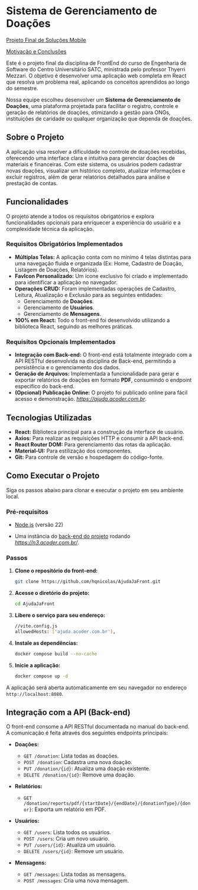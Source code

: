 # Sistema de Gerenciamento de Doações
[Projeto Final de Soluções Mobile](/Requirements.md)

[Motivação e Conclusões](/Proposta.md)

Este é o projeto final da disciplina de FrontEnd do curso de Engenharia de Software do Centro Universitário SATC, ministrada pelo professor Thyerri Mezzari. O objetivo é desenvolver uma aplicação web completa em React que resolva um problema real, aplicando os conceitos aprendidos ao longo do semestre.

Nossa equipe escolheu desenvolver um **Sistema de Gerenciamento de Doações**, uma plataforma projetada para facilitar o registro, controle e geração de relatórios de doações, otimizando a gestão para ONGs, instituições de caridade ou qualquer organização que dependa de doações.

## Sobre o Projeto

A aplicação visa resolver a dificuldade no controle de doações recebidas, oferecendo uma interface clara e intuitiva para gerenciar doações de materiais e financeiras. Com este sistema, os usuários podem cadastrar novas doações, visualizar um histórico completo, atualizar informações e excluir registros, além de gerar relatórios detalhados para análise e prestação de contas.

## Funcionalidades

O projeto atende a todos os requisitos obrigatórios e explora funcionalidades opcionais para enriquecer a experiência do usuário e a complexidade técnica da aplicação.

### Requisitos Obrigatórios Implementados

  * **Múltiplas Telas:** A aplicação conta com no mínimo 4 telas distintas para uma navegação fluida e organizada (Ex: Home, Cadastro de Doação, Listagem de Doações, Relatórios).
  * **FavIcon Personalizado:** Um ícone exclusivo foi criado e implementado para identificar a aplicação no navegador.
  * **Operações CRUD:** Foram implementadas operações de Cadastro, Leitura, Atualização e Exclusão para as seguintes entidades:
      * Gerenciamento de **Doações**.
      * Gerenciamento de **Usuários**.
      * Gerenciamento de **Mensagens**.
  * **100% em React:** Todo o front-end foi desenvolvido utilizando a biblioteca React, seguindo as melhores práticas.

### Requisitos Opcionais Implementados

  * **Integração com Back-end:** O front-end está totalmente integrado com a API RESTful desenvolvida na disciplina de Back-end, permitindo a persistência e o gerenciamento dos dados.
  * **Geração de Arquivos:** Implementada a funcionalidade para gerar e exportar relatórios de doações em formato **PDF**, consumindo o endpoint específico do back-end.
  * **(Opcional) Publicação Online:** O projeto foi publicado online para fácil acesso e demonstração. *https://ajuda.acoder.com.br*.

## Tecnologias Utilizadas

  * **React:** Biblioteca principal para a construção da interface de usuário.
  * **Axios:** Para realizar as requisições HTTP e consumir a API back-end.
  * **React Router DOM:** Para gerenciamento das rotas da aplicação.
  * **Material-UI:** Para estilização dos componentes.
  * **Git:** Para controle de versão e hospedagem do código-fonte.

## Como Executar o Projeto

Siga os passos abaixo para clonar e executar o projeto em seu ambiente local.

### Pré-requisitos

  * [Node.js](https://nodejs.org/en/) (versão 22)

  * Uma instância do [back-end do projeto](https://github.com/hqnicolas/AjudaJaServer) rodando *https://n3.acoder.com.br/*.

### Passos

1.  **Clone o repositório do front-end:**

    ```bash
    git clone https://github.com/hqnicolas/AjudaJaFront.git
    ```

2.  **Acesse o diretório do projeto:**

    ```bash
    cd AjudaJaFront
    ```

3.  **Libere o serviço para seu endereço:**

    ```bash
    //vite.config.js
    allowedHosts: ['ajuda.acoder.com.br'],
    ```
    

4.  **Instale as dependências:**

    ```bash
    docker compose build --no-cache
    ```

5.  **Inicie a aplicação:**

    ```bash
    docker compose up -d
    ```

A aplicação será aberta automaticamente em seu navegador no endereço `http://localhost:8080`.

## Integração com a API (Back-end)

O front-end consome a API RESTful documentada no manual do back-end. A comunicação é feita através dos seguintes endpoints principais:

  * **Doações:**

      * `GET /donation`: Lista todas as doações.
      * `POST /donation`: Cadastra uma nova doação.
      * `PUT /donation/{id}`: Atualiza uma doação existente.
      * `DELETE /donation/{id}`: Remove uma doação.

  * **Relatórios:**

      * `GET /donation/reports/pdf/{startDate}/{endDate}/{donationType}/{donor}`: Exporta um relatório em PDF.

  * **Usuários:**

      * `GET /users`: Lista todos os usuários.
      * `POST /users`: Cria um novo usuário.
      * `PUT /users/{id}`: Atualiza um usuário.
      * `DELETE /users/{id}`: Remove um usuário.

  * **Mensagens:**

      * `GET /messages`: Lista todas as mensagens.
      * `POST /messages`: Cria uma nova mensagem.

